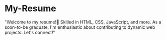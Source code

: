 # My-Resume
"Welcome to my resume!📄 Skilled in HTML, CSS, JavaScript, and more. As a soon-to-be graduate, I'm enthusiastic about contributing to dynamic web projects. Let's connect!"
